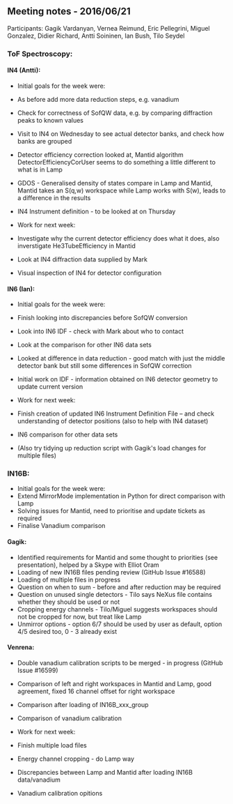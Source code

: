 ## Meeting notes - 2016/06/21

Participants: Gagik Vardanyan, Vernea Reimund, Eric Pellegrini, Miguel Gonzalez, Didier Richard, Antti Soininen, Ian Bush, Tilo Seydel

### ToF Spectroscopy:

#### IN4 (Antti):

* Initial goals for the week were:
 * As before add more data reduction steps, e.g. vanadium
 * Check for correctness of SofQW data, e.g. by comparing diffraction peaks to known values
 * Visit to IN4 on Wednesday to see actual detector banks, and check how banks are grouped

* Detector efficiency correction looked at, Mantid algorithm DetectorEfficiencyCorUser seems to do something a little different to what is in Lamp
* GDOS - Generalised density of states compare in Lamp and Mantid, Mantid takes an S(q,w) workspace while Lamp works with S(w), leads to a difference in the results
* IN4 Instrument definition - to be looked at on Thursday

* Work for next week:
 * Investigate why the current detector efficiency does what it does, also inverstigate He3TubeEfficiency in Mantid
 * Look at IN4 diffraction data supplied by Mark
 * Visual inspection of IN4 for detector configuration

#### IN6 (Ian):

* Initial goals for the week were:
 * Finish looking into discrepancies before SofQW conversion
 * Look into IN6 IDF - check with Mark about who to contact
 * Look at the comparison for other IN6 data sets

* Looked at difference in data reduction - good match with just the middle detector bank but still some differences in SofQW correction
* Initial work on IDF - information obtained on IN6 detector geometry to update current version

* Work for next week:
 * Finish creation of updated IN6 Instrument Definition File – and check understanding of detector positions (also to help with IN4 dataset)
 * IN6 comparison for other data sets
 * (Also try tidying up reduction script with Gagik's load changes for multiple files)

### IN16B:

* Initial goals for the week were:
 * Extend MirrorMode implementation in Python for direct comparison with Lamp
 * Solving issues for Mantid, need to prioritise and update tickets as required
 * Finalise Vanadium comparison

#### Gagik:

* Identified requirements for Mantid and some thought to priorities (see presentation), helped by a Skype with Elliot Oram 
* Loading of new IN16B files pending review (GitHub Issue #16588)
* Loading of multiple files in progress
* Question on when to sum - before and after reduction may be required
* Question on unused single detectors - Tilo says NeXus file contains whether they should be used or not
* Cropping energy channels - Tilo/Miguel suggests workspaces should not be cropped for now, but treat like Lamp
* Unmirror options - option 6/7 should be used by user as default, option 4/5 desired too, 0 - 3 already exist

#### Venrena:

* Double vanadium calibration scripts to be merged - in progress (GitHub Issue #16599)
* Comparison of left and right workspaces in Mantid and Lamp, good agreement, fixed 16 channel offset for right workspace
* Comparison after loading of IN16B_xxx_group
* Comparison of vanadium calibration

* Work for next week:
 * Finish multiple load files
 * Energy channel cropping - do Lamp way
 * Discrepancies between Lamp and Mantid after loading IN16B data/vanadium
 * Vanadium calibration opitions




